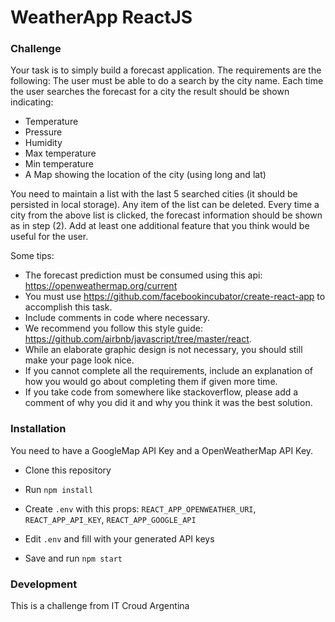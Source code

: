 # WeatherApp ReactJS

### Challenge

Your task is to simply build a forecast application. The requirements are the following:
The user must be able to do a search by the city name. Each time the user searches the forecast for a city the result should be shown indicating:

- Temperature
- Pressure
- Humidity
- Max temperature
- Min temperature
- A Map showing the location of the city (using long and lat)

You need to maintain a list with the last 5 searched cities (it should be persisted in local storage). Any item of the list can be deleted. Every time a city from the above list is clicked, the forecast information should be shown as in step (2). Add at least one additional feature that you think would be useful for the user.

Some tips:

- The forecast prediction must be consumed using this api: https://openweathermap.org/current
- You must use https://github.com/facebookincubator/create-react-app to accomplish this task.
- Include comments in code where necessary.
- We recommend you follow this style guide: https://github.com/airbnb/javascript/tree/master/react.
- While an elaborate graphic design is not necessary, you should still make your page look nice.
- If you cannot complete all the requirements, include an explanation of how you would go about completing them if given more time.
- If you take code from somewhere like stackoverflow, please add a comment of why you did it and why you think it was the best solution.

### Installation

You need to have a GoogleMap API Key and a OpenWeatherMap API Key.

- Clone this repository

- Run `npm install`

- Create `.env` with this props: `REACT_APP_OPENWEATHER_URI`, `REACT_APP_API_KEY`, `REACT_APP_GOOGLE_API`

- Edit `.env` and fill with your generated API keys

- Save and run `npm start`

### Development

This is a challenge from IT Croud Argentina
